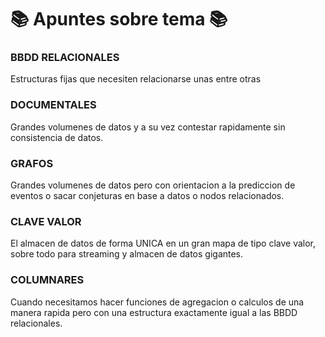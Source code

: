 # 📚 Apuntes sobre tema 📚

### BBDD RELACIONALES
Estructuras fijas que necesiten relacionarse unas entre otras

### DOCUMENTALES
Grandes volumenes de datos y a su vez contestar rapidamente sin consistencia de datos.

### GRAFOS
Grandes volumenes de datos pero con orientacion a la prediccion de eventos o sacar conjeturas en base a datos o nodos relacionados.

### CLAVE VALOR
El almacen de datos de forma UNICA en un gran mapa de tipo clave valor, sobre todo para streaming y almacen de datos gigantes.

### COLUMNARES
Cuando necesitamos hacer funciones de agregacion o calculos de una manera rapida pero con una estructura exactamente igual a las BBDD relacionales.